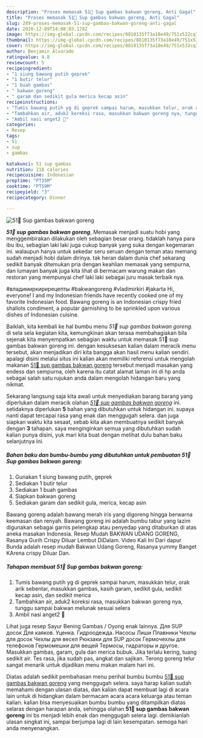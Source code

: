 ```yaml
---
description: "Proses memasak 51🍒 Sup gambas bakwan goreng, Anti Gagal"
title: "Proses memasak 51🍒 Sup gambas bakwan goreng, Anti Gagal"
slug: 289-proses-memasak-51-sup-gambas-bakwan-goreng-anti-gagal
date: 2020-12-09T14:08:03.178Z
image: https://img-global.cpcdn.com/recipes/0810135f73a18e49/751x532cq70/51🍒-sup-gambas-bakwan-goreng-foto-resep-utama.jpg
thumbnail: https://img-global.cpcdn.com/recipes/0810135f73a18e49/751x532cq70/51🍒-sup-gambas-bakwan-goreng-foto-resep-utama.jpg
cover: https://img-global.cpcdn.com/recipes/0810135f73a18e49/751x532cq70/51🍒-sup-gambas-bakwan-goreng-foto-resep-utama.jpg
author: Benjamin Alvarado
ratingvalue: 4.8
reviewcount: 5
recipeingredient:
- "1 siung bawang putih geprek"
- "1 butir telur"
- "1 buah gambas"
- " bakwan goreng"
- " garam dan sedikit gula merica kecap asin"
recipeinstructions:
- "Tumis bawang putih yg di geprek sampai harum, masukkan telur, orak arik sebentar, masukkan gambas, kasih garam, sedikit gula, sedikit kecap asin, dan sedikit merica"
- "Tambahkan air, aduk2 koreksi rasa, masukkan bakwan goreng nya, tunggu sampai bakwan melunak sesuai selera"
- "Ambil nasi anget2 🤤"
categories:
- Resep
tags:
- 51
- sup
- gambas

katakunci: 51 sup gambas 
nutrition: 218 calories
recipecuisine: Indonesian
preptime: "PT35M"
cooktime: "PT59M"
recipeyield: "3"
recipecategory: Dinner

---
```



![51🍒 Sup gambas bakwan goreng](https://img-global.cpcdn.com/recipes/0810135f73a18e49/751x532cq70/51🍒-sup-gambas-bakwan-goreng-foto-resep-utama.jpg)

<b><i>51🍒 sup gambas bakwan goreng</i></b>, Memasak menjadi suatu hobi yang menggembirakan dilakukan oleh sebagian besar orang. tidaklah hanya para ibu ibu, sebagian laki laki juga cukup banyak yang suka dengan kegemaran ini. walaupun hanya untuk sekedar seru seruan dengan teman atau memang sudah menjadi hobi dalam dirinya. tak heran dalam dunia chef sekarang sedikit banyak ditemukan pria dengan keahlian memasak yang sempurna, dan lumayan banyak juga kita lihat di bermacam warung makan dan restoran yang mempunyai chef laki laki sebagai juru masak terbaik nya.

#владимиркирирецепты #bakwangoreng #vladimirkiri #jakarta Hi, everyone! I and my Indonesian friends have recently cooked one of my favorite Indonesian food. Bawang goreng is an Indonesian crispy fried shallots condiment, a popular garnishing to be sprinkled upon various dishes of Indonesian cuisine.

Baiklah, kita kembali ke hal bumbu menu <i>51🍒 sup gambas bakwan goreng</i>. di sela sela kegiatan kita, kemungkinan akan terasa membahagiakan bila sejenak kita menyempatkan sebagian waktu untuk memasak 51🍒 sup gambas bakwan goreng ini. dengan kesuksesan kalian dalam meracik menu tersebut, akan menjadikan diri kita bangga akan hasil menu kalian sendiri. apalagi disini melalui situs ini kalian akan memiliki referensi untuk mengolah makanan <u>51🍒 sup gambas bakwan goreng</u> tersebut menjadi masakan yang endess dan sempurna, oleh karena itu catat alamat laman ini di hp anda sebagai salah satu rujukan anda dalam mengolah hidangan baru yang nikmat.


Sekarang langsung saja kita awali untuk menyediakan barang barang yang diperlukan dalam meracik olahan <u><i>51🍒 sup gambas bakwan goreng</i></u> ini. setidaknya diperlukan <b>5</b> bahan yang dibutuhkan untuk hidangan ini. supaya nanti dapat tercapai rasa yang enak dan menggugah selera. dan juga siapkan waktu kita sesaat, sebab kita akan membuatnya sedikit banyak dengan <b>3</b> tahapan. saya menginginkan semua yang dibutuhkan sudah kalian punya disini, yuk mari kita buat dengan melihat dulu bahan baku selanjutnya ini.

<!--inarticleads1-->

##### Bahan baku dan bumbu-bumbu yang dibutuhkan untuk pembuatan 51🍒 Sup gambas bakwan goreng:

1. Gunakan 1 siung bawang putih, geprek
1. Sediakan 1 butir telur
1. Sediakan 1 buah gambas
1. Siapkan  bakwan goreng
1. Sediakan  garam dan sedikit gula, merica, kecap asin


Bawang goreng adalah bawang merah iris yang digoreng hingga berwarna keemasan dan renyah. Bawang goreng ini adalah bumbu tabur yang lazim digunakan sebagai garnis pelengkap atau penyedap yang ditaburkan di atas aneka masakan Indonesia. Resep Mudah BAKWAN UDANG GORENG, Rasanya Gurih Crispy Diluar Lembut DiDalam. Video Kali Ini Dari dapur Bunda adalah resep mudah Bakwan Udang Goreng, Rasanya yummy Banget KArena crispy Diluar Dan. 

<!--inarticleads2-->

##### Tahapan membuat 51🍒 Sup gambas bakwan goreng:

1. Tumis bawang putih yg di geprek sampai harum, masukkan telur, orak arik sebentar, masukkan gambas, kasih garam, sedikit gula, sedikit kecap asin, dan sedikit merica
1. Tambahkan air, aduk2 koreksi rasa, masukkan bakwan goreng nya, tunggu sampai bakwan melunak sesuai selera
1. Ambil nasi anget2 🤤


Lihat juga resep Sayur Bening Gambas / Oyong enak lainnya. Для SUP досок Для каяков. Уценка. Гидроодежда. Насосы Лиши Плавники Чехлы для досок Чехлы для весел Рюкзаки для SUP досок Гермочехлы для телефонов Гермомешки для вещей Термосы, гидраторы и другое. Masukkan gambas, garam, gula dan merica bubuk. Jika terlalu kering, tuang sedikit air. Tes rasa, jika sudah pas, angkat dan sajikan. Terong goreng telur sangat menarik untuk dijadikan menu makan malam hari ini. 

Diatas adalah sedikit pembahasan menu perihal bumbu bumbu <u>51🍒 sup gambas bakwan goreng</u> yang menggugah selera. saya harap kalian sudah memahami dengan ulasan diatas, dan kalian dapat membuat lagi di acara lain untuk di hidangkan dalam bermacam acara acara keluarga atau teman kalian. kalian bisa menyesuaikan bumbu bumbu yang ditampilkan diatas selaras dengan harapan anda, sehingga olahan <b>51🍒 sup gambas bakwan goreng</b> ini bs menjadi lebih enak dan menggugah selera lagi. demikianlah ulasan singkat ini, sampai berjumpa lagi di lain kesempatan. semoga hari anda menyenangkan.
